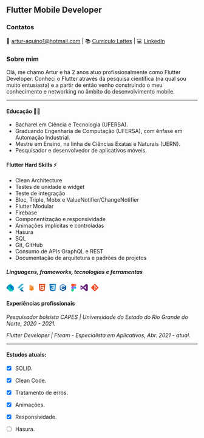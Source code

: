 ## Flutter Mobile Developer
 
 ### Contatos

 📧 artur-aquino1@hotmail.com |
 📚 [Currículo Lattes](http://lattes.cnpq.br/2765286091172510) |
 💻 [LinkedIn](http://lattes.cnpq.br/2765286091172510) 

### Sobre mim

Olá, me chamo Artur e há 2 anos atuo profissionalmente como Flutter Developer. Conheci o Flutter através da pesquisa científica (na qual sou muito entusiasta) e a partir de então venho construindo o meu conhecimento e networking no âmbito do desenvolvimento mobile.


***

#### Educação :man_student:
* Bacharel em Ciência e Tecnologia (UFERSA).
* Graduando Engenharia de Computação (UFERSA), com ênfase em Automação Industrial.
* Mestre em Ensino, na linha de Ciências Exatas e Naturais (UERN).
* Pesquisador e desenvolvedor de aplicativos móveis.  


#### Flutter Hard Skills :zap:
- Clean Architecture
- Testes de unidade e widget
- Teste de integração
- Bloc, Triple, Mobx e ValueNotifier/ChangeNotifier
- Flutter Modular
- Firebase
- Componentização e responsividade
- Animações implícitas e controladas
- Hasura
- SQL
- Git, GitHub
- Consumo de APIs GraphQL e REST
- Documentação de arquitetura e padrões de projetos

##### Linguagens, frameworks, tecnologias e ferramentas
<img src="https://raw.githubusercontent.com/devicons/devicon/master/icons/dart/dart-original.svg" width="20" height="20"> <img/>
<img src="https://raw.githubusercontent.com/devicons/devicon/master/icons/flutter/flutter-original.svg" width="20" height="20"> <img/>
<img src="https://raw.githubusercontent.com/devicons/devicon/master/icons/firebase/firebase-plain.svg" width="20" height="20"> <img/>
<img src="https://raw.githubusercontent.com/devicons/devicon/master/icons/html5/html5-original.svg" width="20" height="20"> <img/>
<img src="https://raw.githubusercontent.com/devicons/devicon/master/icons/css3/css3-original.svg" width="20" height="20"> <img/>
<img src="https://raw.githubusercontent.com/devicons/devicon/master/icons/c/c-original.svg" width="20" height="20"> <img/>
<img src="https://raw.githubusercontent.com/devicons/devicon/master/icons/figma/figma-original.svg" width="20" height="20"> <img/>
<img src="https://raw.githubusercontent.com/devicons/devicon/master/icons/visualstudio/visualstudio-plain.svg" width="20" height="20"> <img/>
<img src="https://raw.githubusercontent.com/devicons/devicon/master/icons/git/git-original.svg" width="20" height="20"> <img/>

#### Experiências profissionais

*Pesquisador bolsista CAPES | Universidade do Estado do Rio Grande do Norte, 2020 - 2021.*

*Flutter Developer | Fteam - Especialista em Aplicativos, Abr. 2021 - atual.*

***

#### Estudos atuais:

- [x] SOLID.
- [x] Clean Code.
- [x] Tratamento de erros.
- [x] Animações.
- [x] Responsividade.
- [ ] Hasura.


